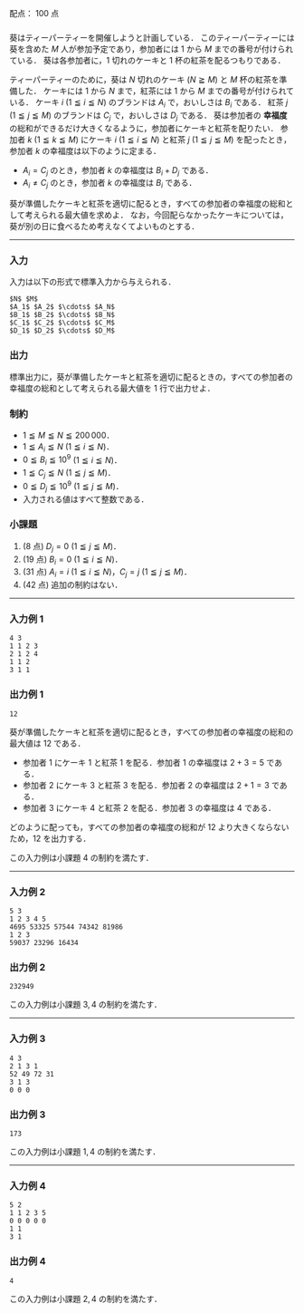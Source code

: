 配点： $100$ 点

###

葵はティーパーティーを開催しようと計画している．
このティーパーティーには葵を含めた $M$ 人が参加予定であり，参加者には $1$ から $M$ までの番号が付けられている．
葵は各参加者に，$1$ 切れのケーキと $1$ 杯の紅茶を配るつもりである．

ティーパーティーのために，葵は $N$ 切れのケーキ ($N \geqq M$) と $M$ 杯の紅茶を準備した．
ケーキには $1$ から $N$ まで，紅茶には $1$ から $M$ までの番号が付けられている．
ケーキ $i$ ($1 \leqq i \leqq N$) のブランドは $A_i$ で，おいしさは $B_i$ である．
紅茶 $j$ ($1 \leqq j \leqq M$) のブランドは $C_j$ で，おいしさは $D_j$ である．
葵は参加者の **幸福度** の総和ができるだけ大きくなるように，参加者にケーキと紅茶を配りたい．
参加者 $k$ ($1 \leqq k \leqq M$) にケーキ $i$ ($1 \leqq i \leqq N$) と紅茶 $j$ ($1 \leqq j \leqq M$) を配ったとき，参加者 $k$ の幸福度は以下のように定まる．

- $A_i = C_j$ のとき，参加者 $k$ の幸福度は $B_i + D_j$ である．
- $A_i \neq C_j$ のとき，参加者 $k$ の幸福度は $B_i$ である．

葵が準備したケーキと紅茶を適切に配るとき，すべての参加者の幸福度の総和として考えられる最大値を求めよ．
なお，今回配らなかったケーキについては，葵が別の日に食べるため考えなくてよいものとする．

---

### 入力

入力は以下の形式で標準入力から与えられる．

~~~
$N$ $M$
$A_1$ $A_2$ $\cdots$ $A_N$
$B_1$ $B_2$ $\cdots$ $B_N$
$C_1$ $C_2$ $\cdots$ $C_M$
$D_1$ $D_2$ $\cdots$ $D_M$
~~~

### 出力

標準出力に，葵が準備したケーキと紅茶を適切に配るときの，すべての参加者の幸福度の総和として考えられる最大値を $1$ 行で出力せよ．

### 制約

- $1 \leqq M \leqq N \leqq 200\,000$．
- $1 \leqq A_i \leqq N$ ($1 \leqq i \leqq N$)．
- $0 \leqq B_i \leqq 10^9$ ($1 \leqq i \leqq N$)．
- $1 \leqq C_j \leqq N$ ($1 \leqq j \leqq M$)．
- $0 \leqq D_j \leqq 10^9$ ($1 \leqq j \leqq M$)．
- 入力される値はすべて整数である．

### 小課題

1. ($8$ 点) $D_j = 0$ ($1 \leqq j \leqq M$)．
2. ($19$ 点) $B_i = 0$ ($1 \leqq i \leqq N$)．
3. ($31$ 点) $A_i = i$ ($1 \leqq i \leqq N$)，$C_j = j$ ($1 \leqq j \leqq M$)．
4. ($42$ 点) 追加の制約はない．

---

### 入力例 1

~~~
4 3
1 1 2 3
2 1 2 4
1 1 2
3 1 1
~~~

### 出力例 1

~~~
12
~~~

葵が準備したケーキと紅茶を適切に配るとき，すべての参加者の幸福度の総和の最大値は $12$ である．

- 参加者 $1$ にケーキ $1$ と紅茶 $1$ を配る．参加者 $1$ の幸福度は $2 + 3 = 5$ である．
- 参加者 $2$ にケーキ $3$ と紅茶 $3$ を配る．参加者 $2$ の幸福度は $2 + 1 = 3$ である．
- 参加者 $3$ にケーキ $4$ と紅茶 $2$ を配る．参加者 $3$ の幸福度は $4$ である．

どのように配っても，すべての参加者の幸福度の総和が $12$ より大きくならないため，$12$ を出力する．

この入力例は小課題 $4$ の制約を満たす．

---

### 入力例 2

~~~
5 3
1 2 3 4 5
4695 53325 57544 74342 81986
1 2 3
59037 23296 16434
~~~

### 出力例 2

~~~
232949
~~~

この入力例は小課題 $3,4$ の制約を満たす．

---

### 入力例 3

~~~
4 3
2 1 3 1
52 49 72 31
3 1 3
0 0 0
~~~

### 出力例 3

~~~
173
~~~

この入力例は小課題 $1,4$ の制約を満たす．

---

### 入力例 4

~~~
5 2
1 1 2 3 5
0 0 0 0 0
1 1
3 1
~~~

### 出力例 4

~~~
4
~~~

この入力例は小課題 $2,4$ の制約を満たす．
